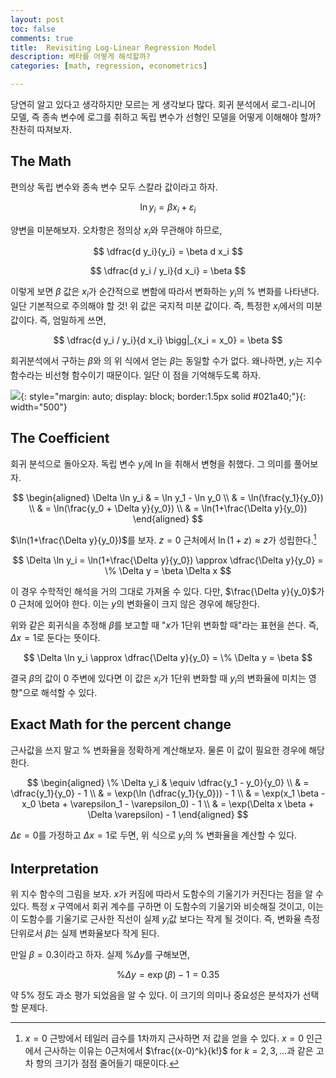 ```yaml
---
layout: post
toc: false
comments: true
title:  Revisiting Log-Linear Regression Model 
description: 베타를 어떻게 해석할까? 
categories: [math, regression, econometrics]

---
```


당연히 알고 있다고 생각하지만 모르는 게 생각보다 많다. 회귀 분석에서 로그-리니어 모델, 즉 종속 변수에 로그를 취하고 독립 변수가 선형인 모델을 어떻게 이해해야 할까? 찬찬히 따져보자. 

## The Math 

편의상 독립 변수와 종속 변수 모두 스칼라 값이라고 하자.

$$
\ln y_i = \beta x_i + \varepsilon_i
$$

양변을 미분해보자. 오차항은 정의상 $x_i$와 무관해야 하므로, 

$$
\dfrac{d y_i}{y_i} = \beta d x_i
$$

$$
\dfrac{d y_i / y_i}{d x_i} = \beta
$$

이렇게 보면 $\beta$ 값은 $x_i$가 순간적으로 변함에 따라서 변화하는 $y_i$의 % 변화를 나타낸다. 일단 기본적으로 주의해야 할 것! 위 값은 국지적 미분 값이다. 즉, 특정한 $x_i$에서의 미분 값이다. 즉, 엄밀하게 쓰면, 

$$
\dfrac{d y_i / y_i}{d x_i} \bigg|_{x_i = x_0} = \beta
$$

회귀분석에서 구하는 $\beta$와 의 위 식에서 얻는 $\beta$는 동일할 수가 없다. 왜나하면, $y_i$는 지수 함수라는 비선형 함수이기 때문이다. 일단 이 점을 기억해두도록 하자. 

 ![](https://dj1hlxw0wr920.cloudfront.net/userfiles/wyzfiles/7fd0a10d-1edf-487a-9d2a-4e52d68d181d.gif){: style="margin: auto; display: block; border:1.5px solid #021a40;"}{: width="500"}

## The Coefficient 

회귀 분석으로 돌아오자. 독립 변수 $y_i$에 $\ln$을 취해서 변형을 취했다. 그 의미를 풀어보자. 

$$
\begin{aligned}
\Delta \ln y_i & = \ln y_1 - \ln y_0 \\
& = \ln(\frac{y_1}{y_0}) \\
& = \ln(\frac{y_0 + \Delta y}{y_0}) \\
& = \ln(1+\frac{\Delta y}{y_0})
\end{aligned}
$$

$\ln(1+\frac{\Delta y}{y_0})$를 보자. $z=0$ 근처에서 $\ln (1+z) \approx z$가 성립한다.[^1] 

$$
\Delta \ln y_i =  \ln(1+\frac{\Delta y}{y_0}) \approx \dfrac{\Delta y}{y_0} = \% \Delta y = \beta \Delta x
$$

이 경우 수학적인 해석을 거의 그대로 가져올 수 있다. 다만, $\frac{\Delta y}{y_0}$가 0 근처에 있어야 한다. 이는 $y$의 변화율이 크지 않은 경우에 해당한다. 

위와 같은 회귀식을 추정해 $\beta$를 보고할 때 "$x$가 1단위 변화할 때"라는 표현을 쓴다. 즉, $\Delta x = 1$로 둔다는 뜻이다. 

$$
\Delta \ln y_i \approx \dfrac{\Delta y}{y_0} = \% \Delta y = \beta 
$$

결국 $\beta$의 값이 0 주변에 있다면 이 값은 $x_i$가 1단위 변화할 때 $y_i$의 변화율에 미치는 영향"으로 해석할 수 있다. 

## Exact Math for the percent change

근사값을 쓰지 말고 % 변화율을 정확하게 계산해보자. 물론 이 값이 필요한 경우에 해당한다. 

$$
\begin{aligned}
\% \Delta y_i & \equiv \dfrac{y_1 - y_0}{y_0} \\
& = \dfrac{y_1}{y_0} - 1 \\
& = \exp(\ln (\dfrac{y_1}{y_0})) - 1 \\
& = \exp(x_1 \beta - x_0 \beta + \varepsilon_1 - \varepsilon_0) - 1 \\
& = \exp(\Delta x \beta + \Delta \varepsilon) - 1
\end{aligned}
$$

$\Delta \varepsilon =0$를 가정하고 $\Delta x =1$로 두면, 위 식으로 $y_i$의 % 변화율을 계산할 수 있다. 

## Interpretation 

위 지수 함수의 그림을 보자. $x$가 커짐에 따라서 도함수의 기울기가 커진다는 점을 알 수 있다. 특정 $x$ 구역에서 회귀 계수를 구하면 이 도함수의 기울기와 비슷해질 것이고, 이는 이 도함수를 기울기로 근사한 직선이 실제 $y_i$값 보다는 작게 될 것이다. 즉, 변화율 측정 단위로서 $\beta$는 실제 변화율보다 작게 된다. 

만일 $\beta = 0.3$이라고 하자. 실제 $\%\Delta y$를 구해보면, 

$$
\%\Delta y = \exp(\beta) - 1 = 0.35
$$

약 5% 정도 과소 평가 되었음을 알 수 있다. 이 크기의 의미나 중요성은 분석자가 선택할 문제다. 

[^1]: $x=0$ 근방에서 테일러 급수를 1차까지 근사하면 저 값을 얻을 수 있다. $x=0$ 인근에서 근사하는 이유는 0근처에서 $\frac{(x-0)^k}{k!}$ for $k=2,3,\dotsc$과 같은 고차 항의 크기가 점점 줄어들기 때문이다. 
<!--stackedit_data:
eyJoaXN0b3J5IjpbLTE4NjIzMTY3MTIsLTk2MTc1NzEyOCwyMD
U5MDk2ODczLDE1NzU5ODA1OTgsMTgwMTEyNDg4Myw2NzQ3NDI1
MTMsNTY5NjIyNzU2LDEzMTMzMDI0ODQsLTE3Mzg0NDM1ODUsND
MzODk2NDE1LC0xOTMyMjc1MzQ4XX0=
-->